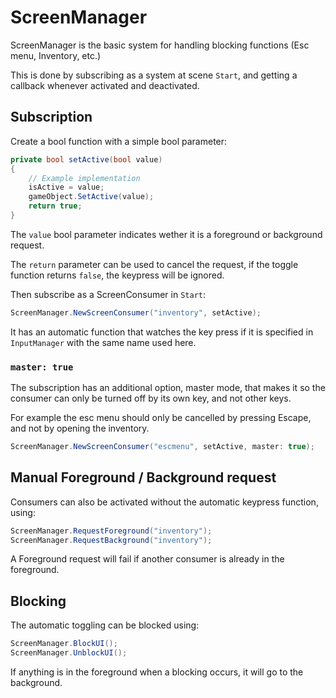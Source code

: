 # ScreenManager

ScreenManager is the basic system for handling blocking functions (Esc menu, Inventory, etc.)

This is done by subscribing as a system at scene `Start`, and getting a callback whenever activated and deactivated.

## Subscription

Create a bool function with a simple bool parameter:

```c#
private bool setActive(bool value)
{
    // Example implementation
    isActive = value;
    gameObject.SetActive(value);
    return true;
}
```

The `value` bool parameter indicates wether it is a foreground or background request.

The `return` parameter can be used to cancel the request, if the toggle function returns `false`, the keypress will be ignored.

Then subscribe as a ScreenConsumer in `Start`:

```c#
ScreenManager.NewScreenConsumer("inventory", setActive);
```

It has an automatic function that watches the key press if it is specified in `InputManager` with the same name used here.

### `master: true`

The subscription has an additional option, master mode, that makes it so the consumer can only be turned off by its own key, and not other keys.

For example the esc menu should only be cancelled by pressing Escape, and not by opening the inventory.

```c#
ScreenManager.NewScreenConsumer("escmenu", setActive, master: true);
```

## Manual Foreground / Background request

Consumers can also be activated without the automatic keypress function, using:

```c#
ScreenManager.RequestForeground("inventory");
ScreenManager.RequestBackground("inventory");
```

A Foreground request will fail if another consumer is already in the foreground.

## Blocking

The automatic toggling can be blocked using:

```c#
ScreenManager.BlockUI();
ScreenManager.UnblockUI();
```

If anything is in the foreground when a blocking occurs, it will go to the background.

